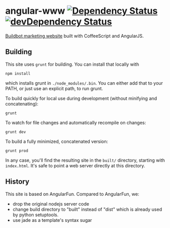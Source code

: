 # angular-www [![Dependency Status](https://david-dm.org/buildbot/buildbot-website.svg)](https://david-dm.org/buildbot/buildbot-website) [![devDependency Status](https://david-dm.org/buildbot/buildbot-website/dev-status.svg)](https://david-dm.org/buildbot/buildbot-website#info=devDependencies)
[Buildbot marketing website](http://buildbot.net) built with CoffeeScript and AngularJS.

## Building

This site uses `grunt` for building.
You can install that locally with

    npm install

which installs grunt in `./node_modules/.bin`.
You can either add that to your PATH, or just use an explicit path, to run grunt.

To build quickly for local use during development (without minifying and concatenating):

    grunt

To watch for file changes and automatically recompile on changes:

    grunt dev

To build a fully minimized, concatenated version:

    grunt prod

In any case, you'll find the resulting site in the `built/` directory, starting with `index.html`.
It's safe to point a web server directly at this directory.

## History

This site is based on AngularFun.
Compared to AngularFun, we:

* drop the original nodejs server code
* change build directory to "built" instead of "dist" which is already used by python setuptools.
* use jade as a template's syntax sugar

